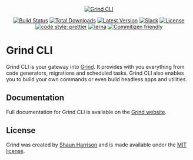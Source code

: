 <p align="center"><a href="https://grind.rocks"><img src="https://assets.grind.rocks/docs/img/grind-cli.svg" alt="Grind CLI" /></a></p>

<p align="center">
<a href="https://github.com/grindjs/grindjs/actions"><img src="https://github.com/grindjs/grindjs/workflows/build/badge.svg" alt="Build Status"></a>
<a href="https://www.npmjs.com/package/grind-cli"><img src="https://img.shields.io/npm/dt/grind-cli.svg" alt="Total Downloads"></a>
<a href="https://www.npmjs.com/package/grind-cli"><img src="https://img.shields.io/npm/v/grind-cli.svg" alt="Latest Version"></a>
<a href="https://chat.grind.rocks"><img src="https://chat.grind.rocks/badge.svg" alt="Slack"></a>
<a href="https://www.npmjs.com/package/grind-cli"><img src="https://img.shields.io/npm/l/grind-cli.svg" alt="License"></a>
<a href="https://github.com/prettier/prettier"><img src="https://img.shields.io/badge/code_style-prettier-ff69b4.svg" alt="code style: prettier"></a>
<a href="https://lerna.js.org/"><img src="https://img.shields.io/badge/maintained%20with-lerna-cc00ff.svg" alt="lerna"></a>
<a href="http://commitizen.github.io/cz-cli/"><img src="https://img.shields.io/badge/commitizen-friendly-brightgreen.svg" alt="Commitizen friendly"></a>
</p>

# Grind CLI

Grind CLI is your gateway into [Grind](https://github.com/grindjs/framework). It provides with you everything from code generators, migrations and scheduled tasks. Grind CLI also enables you to build your own commands or even build headless apps and utilities.

## Documentation

Full documentation for Grind CLI is available on the [Grind website](https://grind.rocks/docs/guides/cli).

## License

Grind was created by [Shaun Harrison](https://github.com/shnhrrsn) and is made available under the [MIT license](LICENSE).
